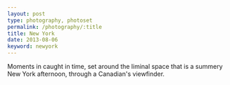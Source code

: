```yaml
---
layout: post
type: photography, photoset
permalink: /photography/:title
title: New York
date: 2013-08-06
keyword: newyork												
---
```


Moments in caught in time, set around the liminal space that is a summery New York afternoon, through a Canadian's viewfinder.